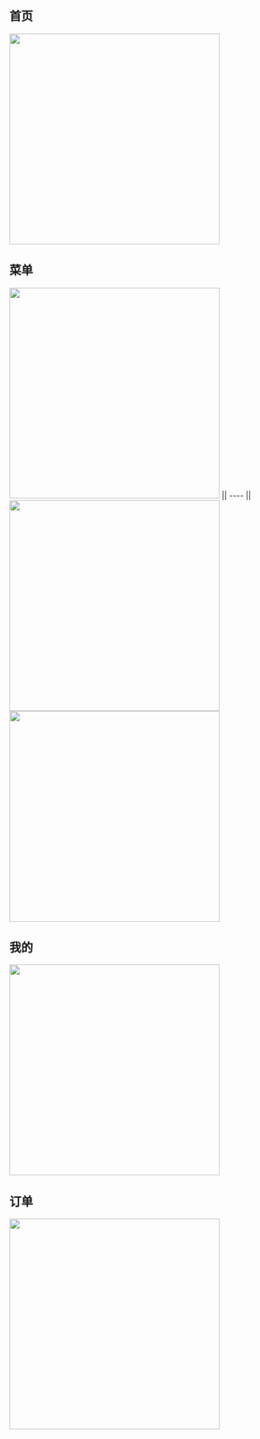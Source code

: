 <!--
 * @Author: meetqy
 * @since: 2019-08-10 16:35:08
 * @lastTime: 2019-08-15 16:53:37
 * @LastEditors: meetqy
 -->
## 首页

<img src="./home1.PNG" width="375"/> 

## 菜单

<img src="./menu1.PNG" width="375"/> || ---- || <img src="./menu2.PNG" width="375"/>
<img src="./menuDialog.PNG" width="375"/>

## 我的

<img src="./readme/images/menu1.PNG" width="375"/>

## 订单
<img src="./readme/images/order1.png" width="375"/>